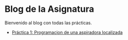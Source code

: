 # Blog de la Asignatura

Bienvenido al blog con todas las prácticas.

- [Práctica 1: Programacion de una aspiradora localizada](practica1.md)